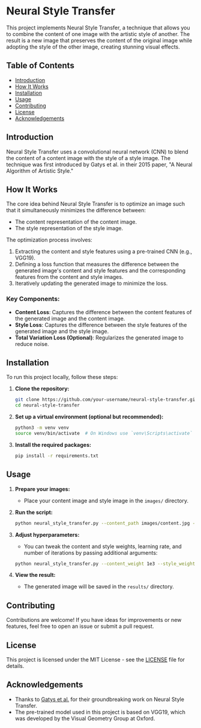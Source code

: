 # Neural Style Transfer

This project implements Neural Style Transfer, a technique that allows you to combine the content of one image with the artistic style of another. The result is a new image that preserves the content of the original image while adopting the style of the other image, creating stunning visual effects.

## Table of Contents

- [Introduction](#introduction)
- [How It Works](#how-it-works)
- [Installation](#installation)
- [Usage](#usage)
- [Contributing](#contributing)
- [License](#license)
- [Acknowledgements](#acknowledgements)

## Introduction

Neural Style Transfer uses a convolutional neural network (CNN) to blend the content of a content image with the style of a style image. The technique was first introduced by Gatys et al. in their 2015 paper, "A Neural Algorithm of Artistic Style."

## How It Works

The core idea behind Neural Style Transfer is to optimize an image such that it simultaneously minimizes the difference between:
- The content representation of the content image.
- The style representation of the style image.

The optimization process involves:
1. Extracting the content and style features using a pre-trained CNN (e.g., VGG19).
2. Defining a loss function that measures the difference between the generated image's content and style features and the corresponding features from the content and style images.
3. Iteratively updating the generated image to minimize the loss.

### Key Components:
- **Content Loss**: Captures the difference between the content features of the generated image and the content image.
- **Style Loss**: Captures the difference between the style features of the generated image and the style image.
- **Total Variation Loss (Optional)**: Regularizes the generated image to reduce noise.

## Installation

To run this project locally, follow these steps:

1. **Clone the repository:**
    ```bash
    git clone https://github.com/your-username/neural-style-transfer.git
    cd neural-style-transfer
    ```

2. **Set up a virtual environment (optional but recommended):**
    ```bash
    python3 -m venv venv
    source venv/bin/activate  # On Windows use `venv\Scripts\activate`
    ```

3. **Install the required packages:**
    ```bash
    pip install -r requirements.txt
    ```

## Usage

1. **Prepare your images:**
   - Place your content image and style image in the `images/` directory.

2. **Run the script:**
   ```bash
   python neural_style_transfer.py --content_path images/content.jpg --style_path images/style.jpg --output_path results/output.jpg
   ```

3. **Adjust hyperparameters:**
   - You can tweak the content and style weights, learning rate, and number of iterations by passing additional arguments:
   ```bash
   python neural_style_transfer.py --content_weight 1e3 --style_weight 1e-2 --num_iterations 1000
   ```

4. **View the result:**
   - The generated image will be saved in the `results/` directory.

## Contributing

Contributions are welcome! If you have ideas for improvements or new features, feel free to open an issue or submit a pull request.

## License

This project is licensed under the MIT License - see the [LICENSE](LICENSE) file for details.

## Acknowledgements

- Thanks to [Gatys et al.](https://arxiv.org/abs/1508.06576) for their groundbreaking work on Neural Style Transfer.
- The pre-trained model used in this project is based on VGG19, which was developed by the Visual Geometry Group at Oxford.
